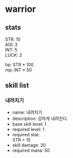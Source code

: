 # warrior

## stats

STR: 10  
AGI: 3  
INT: 5  
LUCK: 2  

hp: STR * 100  
mp: INT * 50

## skill list

### 내려치기
- name: 내려치기  
- description: 강하게 내려친다.
- base skill level: 1  
- required level: 1  
- required stat:   
    STR > 15  
- skill damage: 20
- required mana: 50